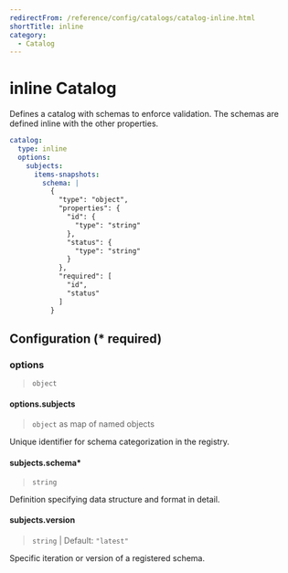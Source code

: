 ```yaml
---
redirectFrom: /reference/config/catalogs/catalog-inline.html
shortTitle: inline
category:
  - Catalog
---
```


# inline Catalog

Defines a catalog with schemas to enforce validation. The schemas are defined inline with the other properties.

```yaml {2}
catalog:
  type: inline
  options:
    subjects:
      items-snapshots:
        schema: |
          {
            "type": "object",
            "properties": {
              "id": {
                "type": "string"
              },
              "status": {
                "type": "string"
              }
            },
            "required": [
              "id",
              "status"
            ]
          }
```

## Configuration (\* required)

### options

> `object`

#### options.subjects

> `object` as map of named objects

Unique identifier for schema categorization in the registry.

#### subjects.schema\*

> `string`

Definition specifying data structure and format in detail.

#### subjects.version

> `string` | Default: `"latest"`

Specific iteration or version of a registered schema.
